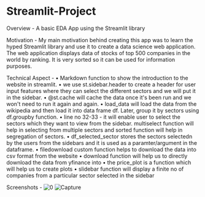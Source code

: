 
# Streamlit-Project
Overview - 
A basic EDA App using the Streamlit library

Motivation -
My main motivation behind creating this app was to learn the hyped Streamlit library and use it to create a data science web application. The web application displays data of stocks of top 500 companies in the world by ranking. It is very sorted so it can be used for information purposes.

Technical Aspect - 
•	Markdown function to show the introduction to the website in streamlit.
•	we use st.sidebar.header to create a header for user input features where they can select the different sectors and we will put it in the sidebar.
•	@st.cache will cache the data once it's been run and we won't need to run it again and again.
•	load_data will load the data from the wikipedia and then load it into data frame df. Later, group it by sectors using df.groupby function. 
•	line no 32-33 - it will enable user to select the sectors which they want to view from the sidebar. multiselect function will help in selecting from multiple sectors and sorted function will help in segregation of sectors.
•	df_selected_sector stores the sectors selectedn by the users from the sidebars and it is used as a paramter/argument in the dataframe.
•	filedownload custom function helps to download the data into csv format from the website
•	download function will help us to directly download the data from yfinance into 
•	the price_plot is a function which will help us to create plots 
•	slidebar function will display a finite no of companies from a particular sector selected in the sidebar

Screenshots - 
![0](https://user-images.githubusercontent.com/68967217/170130815-94f80d0e-fef9-420a-b6f9-94e7b1e06615.PNG)
![Capture](https://user-images.githubusercontent.com/68967217/170130822-11c1b299-c9b3-4300-b7a6-bbac06d26809.PNG)
